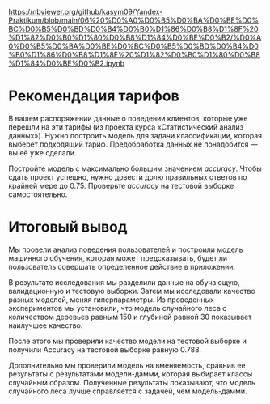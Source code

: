 https://nbviewer.org/github/kasym09/Yandex-Praktikum/blob/main/06%20%D0%A0%D0%B5%D0%BA%D0%BE%D0%BC%D0%B5%D0%BD%D0%B4%D0%B0%D1%86%D0%B8%D1%8F%20%D1%82%D0%B0%D1%80%D0%B8%D1%84%D0%BE%D0%B2/%D0%A0%D0%B5%D0%BA%D0%BE%D0%BC%D0%B5%D0%BD%D0%B4%D0%B0%D1%86%D0%B8%D1%8F%20%D1%82%D0%B0%D1%80%D0%B8%D1%84%D0%BE%D0%B2.ipynb
# Рекомендация тарифов

В вашем распоряжении данные о поведении клиентов, которые уже перешли на эти тарифы (из проекта курса «Статистический анализ данных»). Нужно построить модель для задачи классификации, которая выберет подходящий тариф. Предобработка данных не понадобится — вы её уже сделали.

Постройте модель с максимально большим значением *accuracy*. Чтобы сдать проект успешно, нужно довести долю правильных ответов по крайней мере до 0.75. Проверьте *accuracy* на тестовой выборке самостоятельно.

# Итоговый вывод

Мы провели анализ поведения пользователей и построили модель машинного обучения, которая может предсказывать, будет ли пользователь совершать определенное действие в приложении.

В результате исследования мы разделили данные на обучающую, валидационную и тестовую выборки. Затем мы исследовали качество разных моделей, меняя гиперпараметры. Из проведенных экспериментов мы установили, что модель случайного леса с количеством деревьев равным 150 и глубиной равной 30 показывает наилучшее качество.

После этого мы проверили качество модели на тестовой выборке и получили Accuracy на тестовой выборке равную 0.788.

Дополнительно мы проверили модель на вменяемость, сравнив ее результаты с результатами модели-дамми, которая выбирает классы случайным образом. Полученные результаты показывают, что модель случайного леса лучше справляется с задачей, чем модель-дамми.
